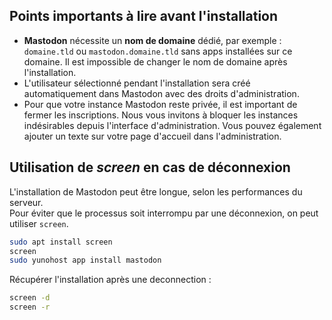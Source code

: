 ## Points importants à lire avant l'installation

- **Mastodon** nécessite un **nom de domaine** dédié, par exemple : `domaine.tld` ou `mastodon.domaine.tld` sans apps installées sur ce domaine. Il est impossible de changer le nom de domaine après l'installation.
- L'utilisateur sélectionné pendant l'installation sera créé automatiquement dans Mastodon avec des droits d'administration.
- Pour que votre instance Mastodon reste privée, il est important de fermer les inscriptions. Nous vous invitons à bloquer les instances indésirables depuis l'interface d'administration. Vous pouvez également ajouter un texte sur votre page d'accueil dans l'administration.

## Utilisation de *screen* en cas de déconnexion

L'installation de Mastodon peut être longue, selon les performances du serveur.  
Pour éviter que le processus soit interrompu par une déconnexion, on peut utiliser `screen`.

```bash
sudo apt install screen
screen
sudo yunohost app install mastodon
```

Récupérer l'installation après une deconnection :

```bash
screen -d
screen -r
```
